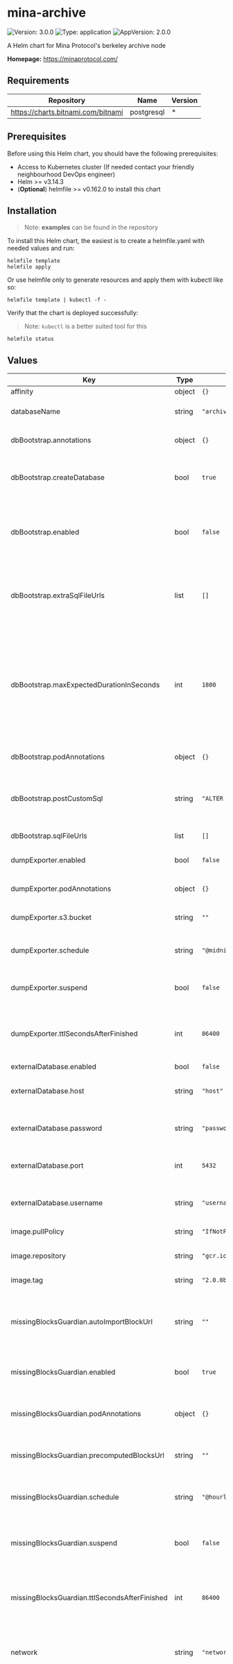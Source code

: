 # mina-archive

![Version: 3.0.0](https://img.shields.io/badge/Version-3.0.0-informational?style=flat-square) ![Type: application](https://img.shields.io/badge/Type-application-informational?style=flat-square) ![AppVersion: 2.0.0](https://img.shields.io/badge/AppVersion-2.0.0-informational?style=flat-square)

A Helm chart for Mina Protocol's berkeley archive node

**Homepage:** <https://minaprotocol.com/>

## Requirements

| Repository | Name | Version |
|------------|------|---------|
| https://charts.bitnami.com/bitnami | postgresql | * |

## Prerequisites

Before using this Helm chart, you should have the following prerequisites:

- Access to Kubernetes cluster (If needed contact your friendly neighbourhood DevOps engineer)
- Helm >= v3.14.3
- (**Optional**) helmfile >= v0.162.0 to install this chart

## Installation

> Note: **examples** can be found in the repository

To install this Helm chart, the easiest is to create a helmfile.yaml with needed values and run:

```
helmfile template
helmfile apply
```

Or use helmfile only to generate resources and apply them with kubectl like so:

```
helmfile template | kubectl -f -
```

Verify that the chart is deployed successfully:

> Note: `kubectl` is a better suited tool for this

```
helmfile status
```

## Values

| Key | Type | Default | Description |
|-----|------|---------|-------------|
| affinity | object | `{}` |  |
| databaseName | string | `"archive"` | Database name of the archive node |
| dbBootstrap.annotations | object | `{}` | Annotations to apply to the job |
| dbBootstrap.createDatabase | bool | `true` | Instanciate the database on the database server |
| dbBootstrap.enabled | bool | `false` | Enable to dbBootstrap job to populate the database schema or dump |
| dbBootstrap.extraSqlFileUrls | list | `[]` | SQL file urls to pre-download before executing the SQL file urls |
| dbBootstrap.maxExpectedDurationInSeconds | int | `1800` | Set the bootstrap duration expected to be used by other pods when waiting for the bootstrap to complete, before reaching timeout |
| dbBootstrap.podAnnotations | object | `{}` | Annotations to apply to the pod  |
| dbBootstrap.postCustomSql | string | `"ALTER DATABASE {{ .Values.databaseName }} SET DEFAULT_TRANSACTION_ISOLATION TO SERIALIZABLE"` | Execute SQL inline command after loading the SQL file urls |
| dbBootstrap.sqlFileUrls | list | `[]` | SQL file urls to execute |
| dumpExporter.enabled | bool | `false` | Enabled dump exporter  |
| dumpExporter.podAnnotations | object | `{}` | Annotations to the  dump exporter  |
| dumpExporter.s3.bucket | string | `""` | S3 bucket to export the dump to |
| dumpExporter.schedule | string | `"@midnight"` | Frequency to execute the  dump exporter |
| dumpExporter.suspend | bool | `false` | Suspend the  dump exporter execution |
| dumpExporter.ttlSecondsAfterFinished | int | `86400` | Seconds before cleaning up the  dump exporter execution |
| externalDatabase.enabled | bool | `false` |  |
| externalDatabase.host | string | `"host"` | Host for external database connection |
| externalDatabase.password | string | `"password"` | Password of external database connection |
| externalDatabase.port | int | `5432` | Port of external database connection |
| externalDatabase.username | string | `"username"` | Username of external database connection |
| image.pullPolicy | string | `"IfNotPresent"` | Image pull policy |
| image.repository | string | `"gcr.io/o1labs-192920/mina-archive"` | Docker image repository |
| image.tag | string | `"2.0.0berkeley-rc1-1551e2f-focal"` | Docker image tag |
| missingBlocksGuardian.autoImportBlockUrl | string | `""` | URL to auto import a block when running the missing blocks guardian |
| missingBlocksGuardian.enabled | bool | `true` | Enabled missing blocks guardian |
| missingBlocksGuardian.podAnnotations | object | `{}` | Annotations to the missing blocks guardian  |
| missingBlocksGuardian.precomputedBlocksUrl | string | `""` | URL to fetch the pre-computed blocks from |
| missingBlocksGuardian.schedule | string | `"@hourly"` | Frequency to execute the missing blocks guardian |
| missingBlocksGuardian.suspend | bool | `false` | Suspend the missing blocks guardian execution |
| missingBlocksGuardian.ttlSecondsAfterFinished | int | `86400` | Seconds before cleaning up the missing blocks guardian execution |
| network | string | `"network"` | Mina network name (e.g.: `mainnet`, `devnet`) |
| node.configFileUrl | string | `""` | Config file url to be downloaded and used as config file before the server starts |
| node.extraArgs | list | `[]` | Extra arguments for the mina archive process |
| node.extraEnvVars | list | `[]` | Extra environment variables for the mina archive process |
| node.metrics.enabled | bool | `true` | Enable metric service |
| node.podAnnotations | object | `{}` | Annotations to the mina archive pods |
| node.ports.metrics | int | `10002` | Mina archive metric port number |
| node.ports.rpc | int | `3086` | Mina archive RPC port number |
| node.readinessProbe | object | `{"exec":{"command":["bash","/scripts/archive-readiness.sh"]}}` | Readiness probe configuration |
| node.replicas | int | `1` | Replicas number for the archive node deployment |
| node.resources | object | `{}` | Resources for the mina archive pods |
| node.service.annotations | object | `{}` | Annotations to the mina archive service |
| node.service.labels | object | `{}` | Labels to the mina archive service |
| nodeSelector | object | `{}` | Node selector for all the pods |
| postgresClientDockerImage | string | `"bitnami/postgresql:16.2.0-debian-12-r18"` | Image to use as postgresql client, to export dumps for example |
| postgresql.auth.enablePostgresUser | bool | `false` | Enable the default postgres user |
| postgresql.auth.password | string | `"password"` | Password for the database |
| postgresql.auth.username | string | `"username"` | Username for the database |
| postgresql.enabled | bool | `true` | Enable local postgresql database server |
| postgresql.primary.extendedConfiguration | string | `"max_connections=500\nmax_locks_per_transaction=100\nmax_pred_locks_per_relation=100\nmax_pred_locks_per_transaction=5000\nmax_wal_size=2048\n"` | Extended configuration to configure postgresql server |
| postgresql.primary.persistence.enabled | bool | `true` | Enable the persistence for the postgresql server |
| postgresql.primary.persistence.size | string | `"8Gi"` | Size of the postgresql server volume |
| postgresql.primary.persistence.storageClass | string | `""` | Storage class for the postgresql server volume |
| postgresql.primary.resourcesPreset | string | `"nano"` | Resources preset to set resource requests and limits |
| serviceAccount.annotations | object | `{}` | Service account annotations |
| tolerations | list | `[]` | Toleration for all the pods |

